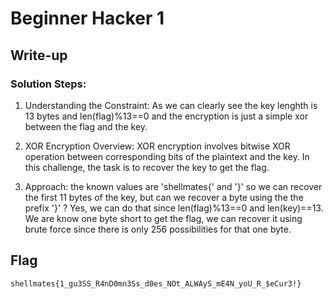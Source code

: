 # Beginner Hacker 1

## Write-up

### Solution Steps:
1. Understanding the Constraint:
As we can clearly see the key lenghth is 13 bytes and len(flag)%13==0 and the encryption is just a simple xor between the flag and the key.

2.  XOR Encryption Overview:
XOR encryption involves bitwise XOR operation between corresponding bits of the plaintext and the key. In this challenge, the task is to recover the key to get the flag.

3. Approach:
the known values are 'shellmates{' and '}' so we can recover the first 11 bytes of the key, but can we recover a byte using the the prefix '}' ?
Yes, we can do that since len(flag)%13==0 and len(key)==13.
We are know one byte short to get the flag, we can recover it using brute force since there is only 256 possibilities for that one byte.
## Flag

`shellmates{1_gu3SS_R4nD0mn3Ss_d0es_NOt_ALWAyS_mE4N_yoU_R_$eCur3!}`
